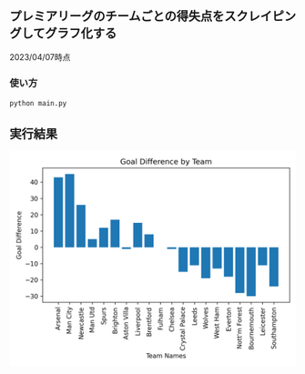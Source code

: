 ## プレミアリーグのチームごとの得失点をスクレイピングしてグラフ化する
2023/04/07時点
### 使い方
```
python main.py
```

## 実行結果
![goal_differences.png](all_team/goal_differences.png)